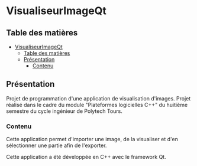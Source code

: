# VisualiseurImageQt

## Table des matières

- [VisualiseurImageQt](#visualiseurimageqt)
  - [Table des matières](#table-des-matières)
  - [Présentation](#présentation)
    - [Contenu](#contenu)

## Présentation

Projet de programmation d'une application de visualisation d'images. Projet réalisé dans le cadre du module "Plateformes logicielles C++" du huitième semestre du cycle ingénieur de Polytech Tours.

### Contenu

Cette application permet d'importer une image, de la visualiser et d'en sélectionner une partie afin de l'exporter.

Cette application a été développée en C++ avec le framework Qt.
